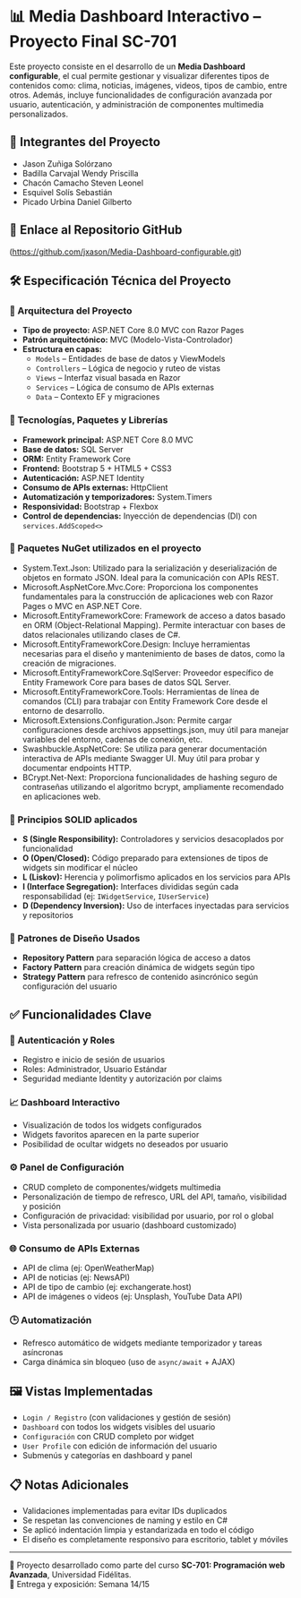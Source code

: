 # 📊 Media Dashboard Interactivo – Proyecto Final SC-701

Este proyecto consiste en el desarrollo de un **Media Dashboard configurable**, el cual permite gestionar y visualizar diferentes tipos de contenidos como: clima, noticias, imágenes, videos, tipos de cambio, entre otros. Además, incluye funcionalidades de configuración avanzada por usuario, autenticación, y administración de componentes multimedia personalizados.

## 👥 Integrantes del Proyecto
- Jason Zuñiga Solórzano  
- Badilla Carvajal Wendy Priscilla  
- Chacón Camacho Steven Leonel  
- Esquivel Solís Sebastián  
- Picado Urbina Daniel Gilberto  

## 🔗 Enlace al Repositorio GitHub
(https://github.com/jxason/Media-Dashboard-configurable.git)  


## 🛠 Especificación Técnica del Proyecto

### 🧱 Arquitectura del Proyecto
- **Tipo de proyecto:** ASP.NET Core 8.0 MVC con Razor Pages  
- **Patrón arquitectónico:** MVC (Modelo-Vista-Controlador)
- **Estructura en capas:**  
  - `Models` – Entidades de base de datos y ViewModels  
  - `Controllers` – Lógica de negocio y ruteo de vistas  
  - `Views` – Interfaz visual basada en Razor  
  - `Services` – Lógica de consumo de APIs externas  
  - `Data` – Contexto EF y migraciones  

### 🧩 Tecnologías, Paquetes y Librerías
- **Framework principal:** ASP.NET Core 8.0 MVC
- **Base de datos:** SQL Server
- **ORM:** Entity Framework Core
- **Frontend:** Bootstrap 5 + HTML5 + CSS3
- **Autenticación:** ASP.NET Identity
- **Consumo de APIs externas:** HttpClient
- **Automatización y temporizadores:** System.Timers
- **Responsividad:** Bootstrap + Flexbox
- **Control de dependencias:** Inyección de dependencias (DI) con `services.AddScoped<>`

### 🍗 Paquetes NuGet utilizados en el proyecto
- System.Text.Json: Utilizado para la serialización y deserialización de objetos en formato JSON. Ideal para la comunicación con APIs REST.
- Microsoft.AspNetCore.Mvc.Core: Proporciona los componentes fundamentales para la construcción de aplicaciones web con Razor Pages o MVC en ASP.NET Core.
- Microsoft.EntityFrameworkCore: Framework de acceso a datos basado en ORM (Object-Relational Mapping). Permite interactuar con bases de datos relacionales utilizando clases de C#.
- Microsoft.EntityFrameworkCore.Design: Incluye herramientas necesarias para el diseño y mantenimiento de bases de datos, como la creación de migraciones.
- Microsoft.EntityFrameworkCore.SqlServer: Proveedor específico de Entity Framework Core para bases de datos SQL Server.
- Microsoft.EntityFrameworkCore.Tools: Herramientas de línea de comandos (CLI) para trabajar con Entity Framework Core desde el entorno de desarrollo.
- Microsoft.Extensions.Configuration.Json: Permite cargar configuraciones desde archivos appsettings.json, muy útil para manejar variables del entorno, cadenas de conexión, etc.
- Swashbuckle.AspNetCore: Se utiliza para generar documentación interactiva de APIs mediante Swagger UI. Muy útil para probar y documentar endpoints HTTP.
- BCrypt.Net-Next: Proporciona funcionalidades de hashing seguro de contraseñas utilizando el algoritmo bcrypt, ampliamente recomendado en aplicaciones web.

### 🧠 Principios SOLID aplicados
- **S (Single Responsibility):** Controladores y servicios desacoplados por funcionalidad  
- **O (Open/Closed):** Código preparado para extensiones de tipos de widgets sin modificar el núcleo  
- **L (Liskov):** Herencia y polimorfismo aplicados en los servicios para APIs  
- **I (Interface Segregation):** Interfaces divididas según cada responsabilidad (ej: `IWidgetService`, `IUserService`)  
- **D (Dependency Inversion):** Uso de interfaces inyectadas para servicios y repositorios

### 🧱 Patrones de Diseño Usados
- **Repository Pattern** para separación lógica de acceso a datos  
- **Factory Pattern** para creación dinámica de widgets según tipo  
- **Strategy Pattern** para refresco de contenido asincrónico según configuración del usuario  

## ✅ Funcionalidades Clave

### 🔐 Autenticación y Roles
- Registro e inicio de sesión de usuarios
- Roles: Administrador, Usuario Estándar
- Seguridad mediante Identity y autorización por claims

### 📈 Dashboard Interactivo
- Visualización de todos los widgets configurados
- Widgets favoritos aparecen en la parte superior
- Posibilidad de ocultar widgets no deseados por usuario

### ⚙️ Panel de Configuración
- CRUD completo de componentes/widgets multimedia
- Personalización de tiempo de refresco, URL del API, tamaño, visibilidad y posición
- Configuración de privacidad: visibilidad por usuario, por rol o global
- Vista personalizada por usuario (dashboard customizado)

### 🌐 Consumo de APIs Externas
- API de clima (ej: OpenWeatherMap)
- API de noticias (ej: NewsAPI)
- API de tipo de cambio (ej: exchangerate.host)
- API de imágenes o videos (ej: Unsplash, YouTube Data API)

### 🕒 Automatización
- Refresco automático de widgets mediante temporizador y tareas asíncronas
- Carga dinámica sin bloqueo (uso de `async/await` + AJAX)

## 🖼️ Vistas Implementadas

- `Login / Registro` (con validaciones y gestión de sesión)
- `Dashboard` con todos los widgets visibles del usuario
- `Configuración` con CRUD completo por widget
- `User Profile` con edición de información del usuario
- Submenús y categorías en dashboard y panel

## 📋 Notas Adicionales

- Validaciones implementadas para evitar IDs duplicados
- Se respetan las convenciones de naming y estilo en C#
- Se aplicó indentación limpia y estandarizada en todo el código
- El diseño es completamente responsivo para escritorio, tablet y móviles

---

📌 Proyecto desarrollado como parte del curso **SC-701: Programación web Avanzada**, Universidad Fidélitas.  
📅 Entrega y exposición: Semana 14/15  
